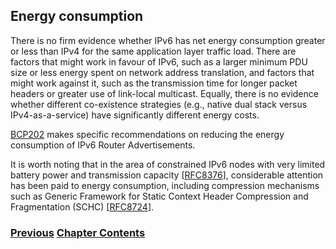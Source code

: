 ## Energy consumption

There is no firm evidence whether IPv6 has net energy consumption
greater or less than IPv4 for the same application layer traffic load.
There are factors that might work in favour of IPv6, such as a larger
minimum PDU size or less energy spent on network address translation,
and factors that might work against it, such as the transmission time
for longer packet headers or greater use of link-local multicast.
Equally, there is no evidence whether different co-existence strategies
(e.g., native dual stack versus IPv4-as-a-service) have significantly
different energy costs.

[BCP202](https://www.rfc-editor.org/info/bcp202) makes specific
recommendations on reducing the energy consumption of IPv6 Router
Advertisements.

It is worth noting that in the area of constrained IPv6 nodes with very
limited battery power and transmission capacity
\[[RFC8376](https://www.rfc-editor.org/info/rfc8376)\], considerable
attention has been paid to energy consumption, including compression
mechanisms such as Generic Framework for Static Context Header
Compression and Fragmentation (SCHC)
\[[RFC8724](https://www.rfc-editor.org/info/rfc8724)\].

<!-- Link lines generated automatically; do not delete -->

### [<ins>Previous</ins>](Multi-prefix%20operation.md) [<ins>Chapter Contents</ins>](6.%20Management%20and%20Operations.md)
